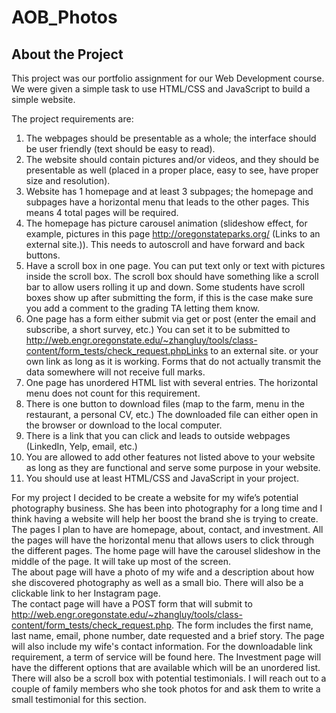 # AOB_Photos
## About the Project

This project was our portfolio assignment for our Web Development course. We were given a simple task to use HTML/CSS and JavaScript to build a simple website.

The project requirements are:

1. The webpages should be presentable as a whole; the interface should be user friendly (text should be easy to read).
2. The website should contain pictures and/or videos, and they should be presentable as well (placed in a proper place, easy to see, have proper size and resolution).
3. Website has 1 homepage and at least 3 subpages; the homepage and subpages have a horizontal menu that leads to the other pages. This means 4 total pages will be required.
4. The homepage has picture carousel animation (slideshow effect, for example, pictures in this page http://oregonstateparks.org/ (Links to an external site.)). This needs to autoscroll and have forward and back buttons.
5. Have a scroll box in one page. You can put text only or text with pictures inside the scroll box.  The scroll box should have something like a scroll bar to allow users rolling it up and down. Some students have scroll boxes show up after submitting the form, if this is the case make sure you add a comment to the grading TA letting them know.
6. One page has a form either submit via get or post (enter the email and subscribe, a short survey, etc.)  You can set it to be submitted to http://web.engr.oregonstate.edu/~zhangluy/tools/class-content/form_tests/check_request.phpLinks to an external site. or your own link as long as it is working. Forms that do not actually transmit the data somewhere will not receive full marks.
7. One page has unordered HTML list with several entries. The horizontal menu does not count for this requirement.
8. There is one button to download files (map to the farm, menu in the restaurant, a personal CV, etc.) The downloaded file can either open in the browser or download to the local computer.
9. There is a link that you can click and leads to outside webpages (LinkedIn, Yelp, email, etc.)
10. You are allowed to add other features not listed above to your website as long as they are functional and serve some purpose in your website.
11. You should use at least HTML/CSS and JavaScript in your project.

For my project I decided to be create a website for my wife’s potential photography business.  She has been into photography for a long time and I think having a website will help her boost the brand she is trying to create. 
The pages I plan to have are homepage, about, contact, and investment.  All the pages will have the horizontal menu that allows users to click through the different pages.
The home page will have the carousel slideshow in the middle of the page. It will take up most of the screen.   
The about page will have a photo of my wife and a description about how she discovered photography as well as a small bio. There will also be a clickable link to her Instagram page.  
The contact page will have a POST form that will submit to http://web.engr.oregonstate.edu/~zhangluy/tools/class-content/form_tests/check_request.php.  The form includes the first name, last name, email, phone number, date requested and a brief story. The page will also include my wife's contact information. For the downloadable link requirement, a term of service will be found here.
The Investment page will have the different options that are available which will be an unordered list. There will also be a scroll box with potential testimonials. I will reach out to a couple of family members who she took photos for and ask them to write a small testimonial for this section.

